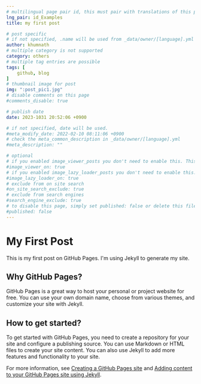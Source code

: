 ```yaml
---
# multilingual page pair id, this must pair with translations of this page. (This name must be unique)
lng_pair: id_Examples
title: my first post

# post specific
# if not specified, .name will be used from _data/owner/[language].yml
author: khumnath
# multiple category is not supported
category: others
# multiple tag entries are possible
tags: [
    github, blog
]
# thumbnail image for post
img: ":post_pic1.jpg"
# disable comments on this page
#comments_disable: true

# publish date
date: 2023-1031 20:52:06 +0900

# if not specified, date will be used.
#meta_modify_date: 2022-02-10 08:11:06 +0900
# check the meta_common_description in _data/owner/[language].yml
#meta_description: ""

# optional
# if you enabled image_viewer_posts you don't need to enable this. This is only if image_viewer_posts = false
#image_viewer_on: true
# if you enabled image_lazy_loader_posts you don't need to enable this. This is only if image_lazy_loader_posts = false
#image_lazy_loader_on: true
# exclude from on site search
#on_site_search_exclude: true
# exclude from search engines
#search_engine_exclude: true
# to disable this page, simply set published: false or delete this file
#published: false
---
```


# My First Post

This is my first post on GitHub Pages. I'm using Jekyll to generate my site.

## Why GitHub Pages?

GitHub Pages is a great way to host your personal or project website for free. You can use your own domain name, choose from various themes, and customize your site with Jekyll.

## How to get started?

To get started with GitHub Pages, you need to create a repository for your site and configure a publishing source. You can use Markdown or HTML files to create your site content. You can also use Jekyll to add more features and functionality to your site.

For more information, see [Creating a GitHub Pages site](https://docs.github.com/en/pages/getting-started-with-github-pages/creating-a-github-pages-site) and [Adding content to your GitHub Pages site using Jekyll](https://docs.github.com/en/pages/setting-up-a-github-pages-site-with-jekyll/adding-content-to-your-github-pages-site-using-jekyll).

